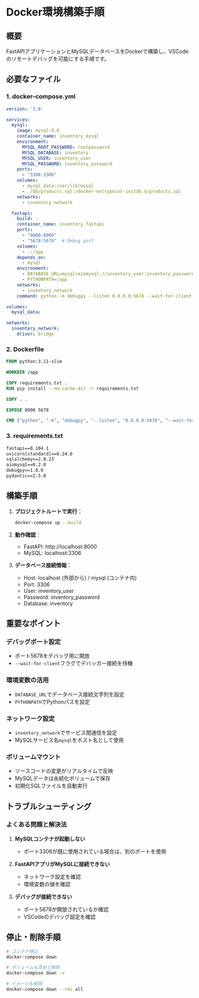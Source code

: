 # Docker環境構築手順

## 概要
FastAPIアプリケーションとMySQLデータベースをDockerで構築し、VSCodeのリモートデバッグを可能にする手順です。

## 必要なファイル

### 1. docker-compose.yml
```yaml
version: '3.8'

services:
  mysql:
    image: mysql:8.0
    container_name: inventory_mysql
    environment:
      MYSQL_ROOT_PASSWORD: rootpassword
      MYSQL_DATABASE: inventory
      MYSQL_USER: inventory_user
      MYSQL_PASSWORD: inventory_password
    ports:
      - "3306:3306"
    volumes:
      - mysql_data:/var/lib/mysql
      - ./db/products.sql:/docker-entrypoint-initdb.d/products.sql
    networks:
      - inventory_network

  fastapi:
    build: .
    container_name: inventory_fastapi
    ports:
      - "8000:8000"
      - "5678:5678"  # Debug port
    volumes:
      - .:/app
    depends_on:
      - mysql
    environment:
      - DATABASE_URL=mysql+aiomysql://inventory_user:inventory_password@mysql:3306/inventory
      - PYTHONPATH=/app
    networks:
      - inventory_network
    command: python -m debugpy --listen 0.0.0.0:5678 --wait-for-client -m uvicorn api.main:app --host 0.0.0.0 --port 8000 --reload

volumes:
  mysql_data:

networks:
  inventory_network:
    driver: bridge
```

### 2. Dockerfile
```dockerfile
FROM python:3.11-slim

WORKDIR /app

COPY requirements.txt .
RUN pip install --no-cache-dir -r requirements.txt

COPY . .

EXPOSE 8000 5678

CMD ["python", "-m", "debugpy", "--listen", "0.0.0.0:5678", "--wait-for-client", "-m", "uvicorn", "api.main:app", "--host", "0.0.0.0", "--port", "8000", "--reload"]
```

### 3. requirements.txt
```txt
fastapi==0.104.1
uvicorn[standard]==0.24.0
sqlalchemy==2.0.23
aiomysql==0.2.0
debugpy==1.8.0
pydantic==2.5.0
```

## 構築手順

1. **プロジェクトルートで実行**：
   ```bash
   docker-compose up --build
   ```

2. **動作確認**：
   - FastAPI: http://localhost:8000
   - MySQL: localhost:3306

3. **データベース接続情報**：
   - Host: localhost (外部から) / mysql (コンテナ内)
   - Port: 3306
   - User: inventory_user
   - Password: inventory_password
   - Database: inventory

## 重要なポイント

### デバッグポート設定
- ポート5678をデバッグ用に開放
- `--wait-for-client`フラグでデバッガー接続を待機

### 環境変数の活用
- `DATABASE_URL`でデータベース接続文字列を設定
- `PYTHONPATH`でPythonパスを設定

### ネットワーク設定
- `inventory_network`でサービス間通信を設定
- MySQLサービス名`mysql`をホスト名として使用

### ボリュームマウント
- ソースコードの変更がリアルタイムで反映
- MySQLデータは永続化ボリュームで保存
- 初期化SQLファイルを自動実行

## トラブルシューティング

### よくある問題と解決法

1. **MySQLコンテナが起動しない**
   - ポート3306が既に使用されている場合は、別のポートを使用

2. **FastAPIアプリがMySQLに接続できない**
   - ネットワーク設定を確認
   - 環境変数の値を確認

3. **デバッグが接続できない**
   - ポート5678が開放されているか確認
   - VSCodeのデバッグ設定を確認

## 停止・削除手順

```bash
# コンテナ停止
docker-compose down

# ボリュームも含めて削除
docker-compose down -v

# イメージも削除
docker-compose down --rmi all
```